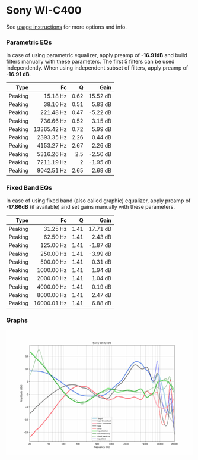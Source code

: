 # Sony WI-C400
See [usage instructions](https://github.com/jaakkopasanen/AutoEq#usage) for more options and info.

### Parametric EQs
In case of using parametric equalizer, apply preamp of **-16.91dB** and build filters manually
with these parameters. The first 5 filters can be used independently.
When using independent subset of filters, apply preamp of **-16.91 dB**.

| Type    | Fc          |    Q | Gain     |
|--------:|------------:|-----:|---------:|
| Peaking | 15.18 Hz    | 0.62 | 15.52 dB |
| Peaking | 38.10 Hz    | 0.51 | 5.83 dB  |
| Peaking | 221.48 Hz   | 0.47 | -5.22 dB |
| Peaking | 736.66 Hz   | 0.52 | 3.15 dB  |
| Peaking | 13365.42 Hz | 0.72 | 5.99 dB  |
| Peaking | 2393.35 Hz  | 2.26 | 0.44 dB  |
| Peaking | 4153.27 Hz  | 2.67 | 2.26 dB  |
| Peaking | 5316.26 Hz  | 2.5  | -2.50 dB |
| Peaking | 7211.19 Hz  | 2    | -1.95 dB |
| Peaking | 9042.51 Hz  | 2.65 | 2.69 dB  |

### Fixed Band EQs
In case of using fixed band (also called graphic) equalizer, apply preamp of **-17.86dB**
(if available) and set gains manually with these parameters.

| Type    | Fc          |    Q | Gain     |
|--------:|------------:|-----:|---------:|
| Peaking | 31.25 Hz    | 1.41 | 17.71 dB |
| Peaking | 62.50 Hz    | 1.41 | 2.43 dB  |
| Peaking | 125.00 Hz   | 1.41 | -1.87 dB |
| Peaking | 250.00 Hz   | 1.41 | -3.99 dB |
| Peaking | 500.00 Hz   | 1.41 | 0.31 dB  |
| Peaking | 1000.00 Hz  | 1.41 | 1.94 dB  |
| Peaking | 2000.00 Hz  | 1.41 | 1.04 dB  |
| Peaking | 4000.00 Hz  | 1.41 | 0.19 dB  |
| Peaking | 8000.00 Hz  | 1.41 | 2.47 dB  |
| Peaking | 16000.01 Hz | 1.41 | 6.88 dB  |

### Graphs
![](./Sony%20WI-C400.png)
